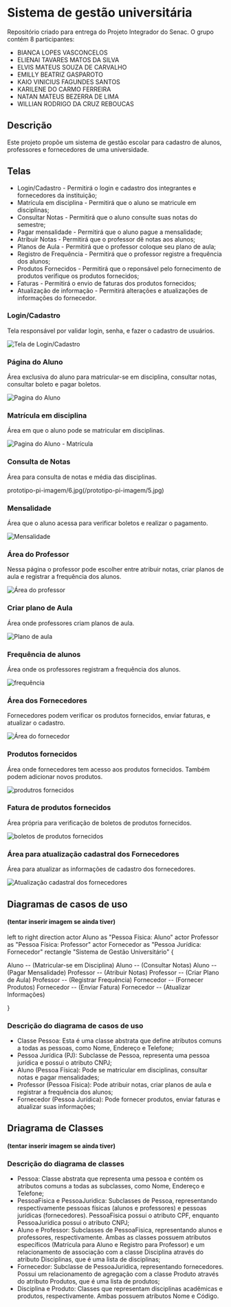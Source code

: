 # Sistema de gestão universitária

Repositório criado para entrega do Projeto Integrador do Senac. O grupo contém 8 participantes:

- BIANCA LOPES VASCONCELOS 
- ELIENAI TAVARES MATOS DA SILVA 
- ELVIS MATEUS SOUZA DE CARVALHO 
- EMILLY BEATRIZ GASPAROTO 
- KAIO VINICIUS FAGUNDES SANTOS 
- KARILENE DO CARMO FERREIRA 
- NATAN MATEUS BEZERRA DE LIMA 
- WILLIAN RODRIGO DA CRUZ REBOUCAS

## Descrição 

Este projeto propõe um sistema de gestão escolar para cadastro de alunos, professores e fornecedores de
uma universidade.

## Telas

- Login/Cadastro - Permitirá o login e cadastro dos integrantes e fornecedores da instituição;
- Matrícula em disciplina - Permitirá que o aluno se matricule em disciplinas;
- Consultar Notas - Permitirá que o aluno consulte suas notas do semestre;
- Pagar mensalidade - Permitirá que o aluno pague a mensalidade;
- Atribuir Notas - Permitirá que o professor dê notas aos alunos;
- Planos de Aula - Permitirá que o professor coloque seu plano de aula;
- Registro de Frequência - Permitirá que o professor registre a frequência dos alunos;
- Produtos Fornecidos - Permitirá que o reponsável pelo fornecimento de produtos verifique os produtos fornecidos;
- Faturas - Permitirá o envio de faturas dos produtos fornecidos;
- Atualização de informação - Permitirá alterações e atualizações de informações do fornecedor.

### Login/Cadastro

Tela responsável por validar login, senha, e fazer o cadastro de usuários.

![Tela de Login/Cadastro](/prototipo-pi-imagem/1.jpg)

### Página do Aluno

Área exclusiva do aluno para matricular-se em disciplina, consultar notas, consultar boleto e pagar boletos.

![Pagina do Aluno](/prototipo-pi-imagem/2.jpg)

### Matrícula em disciplina

Área em que o aluno pode se matricular em disciplinas.

![Pagina do Aluno - Matrícula](/prototipo-pi-imagem/4.jpg)

### Consulta de Notas

Área para consulta de notas e média das disciplinas.

prototipo-pi-imagem/6.jpg(/prototipo-pi-imagem/5.jpg)

### Mensalidade 

Área que o aluno acessa para verificar boletos e realizar o pagamento.

![Mensalidade](/prototipo-pi-imagem/6.jpg)

### Área do Professor

Nessa página o professor pode escolher entre atribuir notas, criar planos de aula e registrar a frequência dos alunos.

![Área do professor](/prototipo-pi-imagem/3.jpg)

### Criar plano de Aula

Área onde professores criam planos de aula.

![Plano de aula](/prototipo-pi-imagem/7.jpg)

### Frequência de alunos

Área onde os professores registram a frequência dos alunos.

![frequência](/prototipo-pi-imagem/8.jpg)

### Área dos Fornecedores

Fornecedores podem verificar os produtos fornecidos, enviar faturas, e atualizar o cadastro.

![Área do fornecedor](/prototipo-pi-imagem/9.jpg)

### Produtos fornecidos

Área onde fornecedores tem acesso aos produtos fornecidos. Também podem adicionar novos produtos.

![produtros fornecidos](/prototipo-pi-imagem/10.jpg)

### Fatura de produtos fornecidos

Área própria para verificação de boletos de produtos fornecidos.

![boletos de produtos fornecidos](/prototipo-pi-imagem/11.jpg)

### Área para atualização cadastral dos Fornecedores

Área para atualizar as informações de cadastro dos fornecedores.

![Atualização cadastral dos fornecedores](/prototipo-pi-imagem/12.jpg)

##  Diagramas de casos de uso

#### (tentar inserir imagem se ainda tiver)

left to right direction actor Aluno as "Pessoa Física: Aluno" actor Professor as "Pessoa Física: Professor"
actor Fornecedor as "Pessoa Jurídica: Fornecedor" rectangle "Sistema de Gestão Universitário" {

Aluno -- (Matricular-se em Disciplina)
Aluno -- (Consultar Notas)
Aluno -- (Pagar Mensalidade)
Professor -- (Atribuir Notas)
Professor -- (Criar Plano de Aula)
Professor -- (Registrar Frequência)
Fornecedor -- (Fornecer Produtos)
Fornecedor -- (Enviar Fatura)
Fornecedor -- (Atualizar Informações)

} 

### Descrição do diagrama de casos de uso

- Classe Pessoa: Esta é uma classe abstrata que define atributos comuns a todas as pessoas, como Nome, Endereço e Telefone;
- Pessoa Jurídica (PJ): Subclasse de Pessoa, representa uma pessoa jurídica e possui o atributo CNPJ;
- Aluno (Pessoa Física): Pode se matricular em disciplinas, consultar notas e pagar mensalidades;
- Professor (Pessoa Física): Pode atribuir notas, criar planos de aula e registrar a frequência dos alunos;
- Fornecedor (Pessoa Jurídica): Pode fornecer produtos, enviar faturas e atualizar suas informações;

## Driagrama de Classes

#### (tentar inserir imagem se ainda tiver)

### Descrição do diagrama de classes 

- Pessoa: Classe abstrata que representa uma pessoa e contém os atributos comuns a todas as subclasses,
como Nome, Endereço e Telefone;
- PessoaFisica e PessoaJuridica: Subclasses de Pessoa, representando respectivamente pessoas físicas
(alunos e professores) e pessoas jurídicas (fornecedores). PessoaFisica possui o atributo CPF, enquanto
PessoaJuridica possui o atributo CNPJ;
- Aluno e Professor: Subclasses de PessoaFisica, representando alunos e professores, respectivamente.
Ambas as classes possuem atributos específicos (Matrícula para Aluno e Registro para Professor) e um
relacionamento de associação com a classe Disciplina através do atributo Disciplinas, que é uma lista de
disciplinas;
- Fornecedor: Subclasse de PessoaJuridica, representando fornecedores. Possui um relacionamento de
agregação com a classe Produto através do atributo Produtos, que é uma lista de produtos;
- Disciplina e Produto: Classes que representam disciplinas acadêmicas e produtos, respectivamente.
Ambas possuem atributos Nome e Código.








